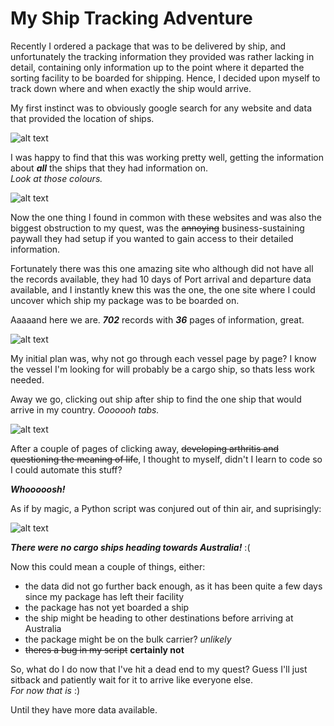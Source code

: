 # My Ship Tracking Adventure

Recently I ordered a package that was to be delivered by ship, and unfortunately the tracking information they provided was rather lacking in detail, containing only information up to the point where it departed the sorting facility to be boarded for shipping. Hence, I decided upon myself to track down where and when exactly the ship would arrive.

My first instinct was to obviously google search for any website and data that provided the location of ships.

![alt text](https://github.com/denzelmok/python-projects/blob/main/python-ship-finder/images/search.png)

I was happy to find that this was working pretty well, getting the information about ***all*** the ships that they had information on.  
*Look at those colours.*

![alt text](https://github.com/denzelmok/python-projects/blob/main/python-ship-finder/images/map.png)

Now the one thing I found in common with these websites and was also the biggest obstruction to my quest, was the ~~annoying~~ business-sustaining paywall they had setup if you wanted to gain access to their detailed information.

Fortunately there was this one amazing site who although did not have all the records available, they had 10 days of Port arrival and departure data available, and I instantly knew this was the one, the one site where I could uncover which ship my package was to be boarded on.

Aaaaand here we are. ***702*** records with ***36*** pages of information, great.

![alt text](https://github.com/denzelmok/python-projects/blob/main/python-ship-finder/images/data.png)

My initial plan was, why not go through each vessel page by page? I know the vessel I'm looking for will probably be a cargo ship, so thats less work needed.

Away we go, clicking out ship after ship to find the one ship that would arrive in my country. *Ooooooh tabs.*

![alt text](https://github.com/denzelmok/python-projects/blob/main/python-ship-finder/images/tabs.png)

After a couple of pages of clicking away, ~~developing arthritis and questioning the meaning of life~~, I thought to myself, didn't I learn to code so I could automate this stuff?

***Whooooosh!***

As if by magic, a Python script was conjured out of thin air, and suprisingly:

![alt text](https://github.com/denzelmok/python-projects/blob/main/python-ship-finder/images/result.png)

***There were no cargo ships heading towards Australia!*** :(

Now this could mean a couple of things, either:
- the data did not go further back enough, as it has been quite a few days since my package has left their facility
- the package has not yet boarded a ship
- the ship might be heading to other destinations before arriving at Australia
- the package might be on the bulk carrier? *unlikely*
- ~~theres a bug in my script~~ **certainly not**

So, what do I do now that I've hit a dead end to my quest? Guess I'll just sitback and patiently wait for it to arrive like everyone else.  
*For now that is* :)

Until they have more data available.
